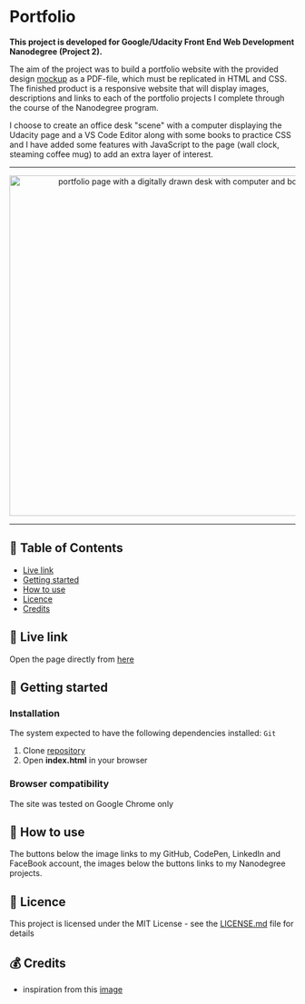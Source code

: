 # Portfolio

**This project is developed for Google/Udacity Front End Web Development Nanodegree (Project 2).**

The aim of the project was to build a portfolio website with the provided design [mockup](https://github.com/jpacsai/GoogleUdacity_Nanodegree/blob/master/Nanodegree/Portfolio_Project/design-mockup-portfolio.pdf) as a PDF-file, which must be replicated
in HTML and CSS. The finished product is a responsive website that will display images, descriptions and links to each of the 
portfolio projects I complete through the course of the Nanodegree program.

I choose to create an office desk "scene" with a computer displaying the Udacity page and a VS Code Editor along with some books to practice CSS
and I have added some features with JavaScript to the page (wall clock, steaming coffee mug) to add an extra layer of interest.

***

<p align="center">
  <img src="https://github.com/jpacsai/GoogleUdacity_Nanodegree/blob/master/Nanodegree/Portfolio_Project/screenshot.JPG" width="600" alt="portfolio page with a digitally drawn desk with computer and books"/>
</p>

***

## 📑 Table of Contents
* [Live link](#live-link)
* [Getting started](#getting-started)
* [How to use](#how-to-use)
* [Licence](#licence)
* [Credits](#credits)

## 🔗 Live link  
Open the page directly from [here](https://jpacsai.github.io/GoogleUdacity_Nanodegree/Nanodegree/Portfolio_Project/)  

## 🏁 Getting started

### Installation  
The system expected to have the following dependencies installed: `Git`

1. Clone [repository](https://github.com/jpacsai/Neighborhood-App)
2. Open **index.html** in your browser

### Browser compatibility  
The site was tested on Google Chrome only

## 🍴 How to use  
The buttons below the image links to my GitHub, CodePen, LinkedIn and FaceBook account, the images below the buttons links to my Nanodegree projects.

## 📜 Licence

This project is licensed under the MIT License - see the [LICENSE.md](https://github.com/jpacsai/GoogleUdacity_Nanodegree/tree/master) file for details

## 💰 Credits
- inspiration from this [image](https://www.geeksread.com/wp-content/uploads/2018/02/intro-to-box-model.png)
